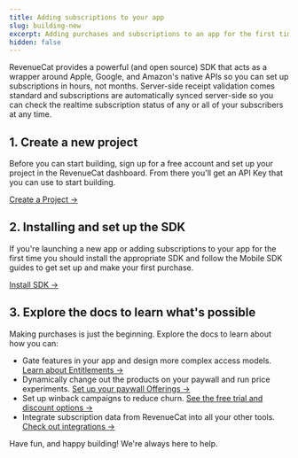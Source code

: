 ```yaml
---
title: Adding subscriptions to your app
slug: building-new
excerpt: Adding purchases and subscriptions to an app for the first time
hidden: false
---
```


RevenueCat provides a powerful (and open source) SDK that acts as a wrapper around Apple, Google, and Amazon's native APIs so you can set up subscriptions in hours, not months. Server-side receipt validation comes standard and subscriptions are automatically synced server-side so you can check the realtime subscription status of any or all of your subscribers at any time.

## 1. Create a new project

Before you can start building, sign up for a free account and set up your project in the RevenueCat dashboard. From there you'll get an API Key that you can use to start building.

[Create a Project →](/welcome/overview/projects)

## 2. Installing and set up the SDK

If you're launching a new app or adding subscriptions to your app for the first time you should install the appropriate SDK and follow the Mobile SDK guides to get set up and make your first purchase.

[Install SDK →](/getting-started/installation)

## 3. Explore the docs to learn what's possible

Making purchases is just the beginning. Explore the docs to learn about how you can:

- Gate features in your app and design more complex access models. [Learn about Entitlements →](/getting-started/entitlements)
- Dynamically change out the products on your paywall and run price experiments. [Set up your paywall Offerings →](/getting-started/displaying-products)
- Set up winback campaigns to reduce churn. [See the free trial and discount options →](/subscription-guidance/subscription-offers)
- Integrate subscription data from RevenueCat into all your other tools. [Check out integrations →](/integrations/integrations)

Have fun, and happy building! We're always here to help.
